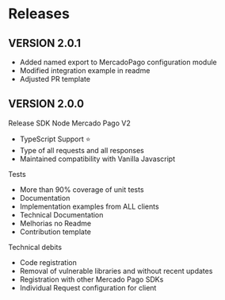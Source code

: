 # Releases

## VERSION 2.0.1
- Added named export to MercadoPago configuration module
- Modified integration example in readme
- Adjusted PR template

## VERSION 2.0.0

Release SDK Node Mercado Pago V2

- TypeScript Support ⭐️
- Type of all requests and all responses
- Maintained compatibility with Vanilla Javascript

Tests
- More than 90% coverage of unit tests
- Documentation
- Implementation examples from ALL clients
- Technical Documentation
- Melhorias no Readme
- Contribution template

Technical debits
- Code registration
- Removal of vulnerable libraries and without recent updates
- Registration with other Mercado Pago SDKs
- Individual Request configuration for client
